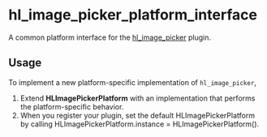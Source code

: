 # hl_image_picker_platform_interface

A common platform interface for the [hl_image_picker](https://pub.dev/packages/hl_image_picker) plugin.

## Usage

To implement a new platform-specific implementation of `hl_image_picker`, 
1. Extend **HLImagePickerPlatform** with an implementation that performs the platform-specific behavior.
2. When you register your plugin, set the default HLImagePickerPlatform by calling HLImagePickerPlatform.instance = HLImagePickerPlatform().
